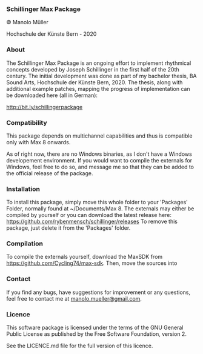 ### Schillinger Max Package
© Manolo Müller

Hochschule der Künste Bern - 2020
### About
The Schillinger Max Package is an ongoing effort to implement rhythmical concepts developed by Joseph Schillinger in the first half of the 20th century. The initial development was done as part of my bachelor thesis, BA Sound Arts, Hochschule der Künste Bern, 2020. The thesis, along with additional example patches, mapping the progress of implementation can be downloaded here (all in German):

http://bit.ly/schillingerpackage
### Compatibility
This package depends on multichannel capabilities and thus is compatible only with Max 8 onwards.

As of right now, there are no Windows binaries, as I don't have a Windows developement environment. If you would want to compile the externals for Windows, feel free to do so, and message me so that they can be added to the official release of the package.
### Installation
To install this package, simply move this whole folder to your 'Packages' Folder, normally found at ~/Documents/Max 8.
The externals may either be compiled by yourself or you can download the latest release here:
https://github.com/rybenmensch/schillinger/releases
To remove this package, just delete it from the 'Packages' folder.
### Compilation
To compile the externals yourself, download the MaxSDK from https://github.com/Cycling74/max-sdk. Then, move the sources into 
### Contact
If you find any bugs, have suggestions for improvement or any questions, feel free to contact me at manolo.mueller@gmail.com.
### Licence
This software package is licensed under the terms of the GNU General Public License as published by the Free Software Foundation, version 2.

See the LICENCE.md file for the full version of this licence.
